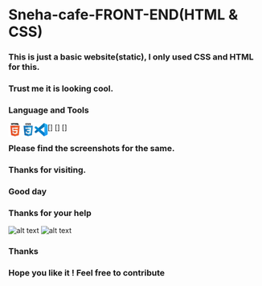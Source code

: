 # Sneha-cafe-FRONT-END(HTML & CSS)

### This is just a basic website(static), I only used CSS and HTML for this.

### Trust me it is looking cool.
### Language and Tools
[<img align="left" alt="HTML5" width="26px" src="https://raw.githubusercontent.com/github/explore/80688e429a7d4ef2fca1e82350fe8e3517d3494d/topics/html/html.png" />]
[<img align="left" alt="CSS3" width="26px" src="https://raw.githubusercontent.com/github/explore/80688e429a7d4ef2fca1e82350fe8e3517d3494d/topics/css/css.png" />]
[<img align="left" alt="Visual Studio Code" width="26px" src="https://raw.githubusercontent.com/github/explore/80688e429a7d4ef2fca1e82350fe8e3517d3494d/topics/visual-studio-code/visual-studio-code.png" />]

### Please find the screenshots for the same.
<!-- i have added a dark mode feature in this website some one please set the button position accordingly i have just made it simple and light -->

### Thanks for visiting.

### Good day
### Thanks for your help 

![alt text](https://github.com/kavyanshpandey/Sneha-cafe-FRONT-END/blob/master/images/pic1.png)
![alt text](https://github.com/kavyanshpandey/Sneha-cafe-FRONT-END/blob/master/images/pic2.png)

### Thanks
### Hope you like it ! Feel free to contribute
